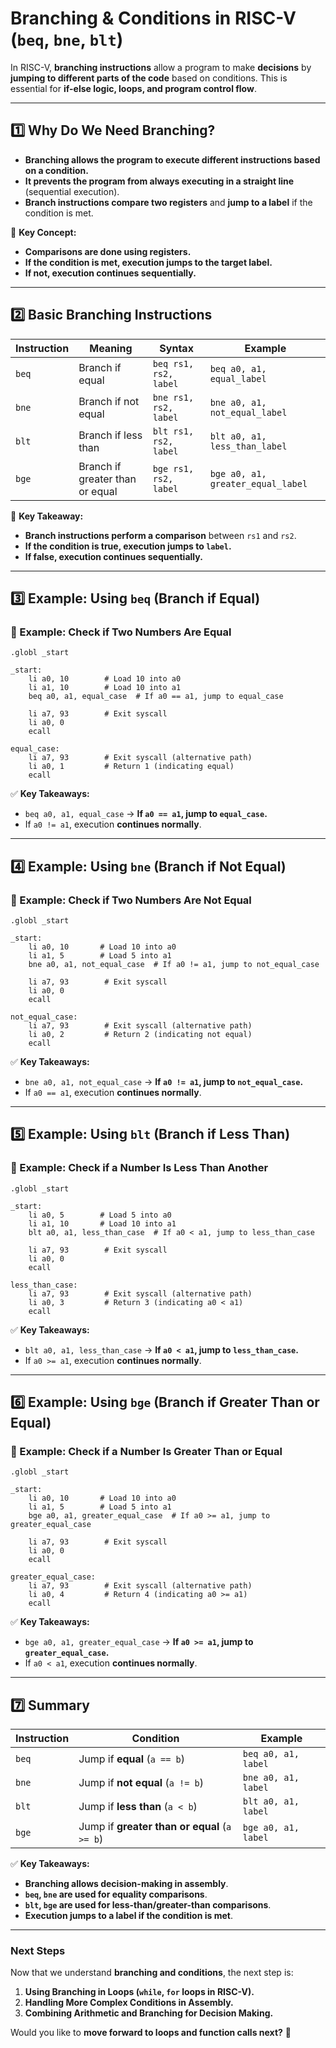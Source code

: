 # **Branching & Conditions in RISC-V (`beq`, `bne`, `blt`)**

In RISC-V, **branching instructions** allow a program to make **decisions** by **jumping to different parts of the code** based on conditions. This is essential for **if-else logic, loops, and program control flow**.

---

## **1️⃣ Why Do We Need Branching?**

- **Branching allows the program to execute different instructions based on a condition.**
- **It prevents the program from always executing in a straight line** (sequential execution).
- **Branch instructions compare two registers** and **jump to a label** if the condition is met.

📌 **Key Concept:**

- **Comparisons are done using registers.**
- **If the condition is met, execution jumps to the target label.**
- **If not, execution continues sequentially.**

---

## **2️⃣ Basic Branching Instructions**

|**Instruction**|**Meaning**|**Syntax**|**Example**|
|---|---|---|---|
|`beq`|Branch if equal|`beq rs1, rs2, label`|`beq a0, a1, equal_label`|
|`bne`|Branch if not equal|`bne rs1, rs2, label`|`bne a0, a1, not_equal_label`|
|`blt`|Branch if less than|`blt rs1, rs2, label`|`blt a0, a1, less_than_label`|
|`bge`|Branch if greater than or equal|`bge rs1, rs2, label`|`bge a0, a1, greater_equal_label`|

📌 **Key Takeaway:**

- **Branch instructions perform a comparison** between `rs1` and `rs2`.
- **If the condition is true, execution jumps to `label`.**
- **If false, execution continues sequentially.**

---

## **3️⃣ Example: Using `beq` (Branch if Equal)**

### **🔹 Example: Check if Two Numbers Are Equal**

```assembly
.globl _start

_start:
    li a0, 10        # Load 10 into a0
    li a1, 10        # Load 10 into a1
    beq a0, a1, equal_case  # If a0 == a1, jump to equal_case

    li a7, 93        # Exit syscall
    li a0, 0
    ecall

equal_case:
    li a7, 93        # Exit syscall (alternative path)
    li a0, 1         # Return 1 (indicating equal)
    ecall
```

✅ **Key Takeaways:**

- `beq a0, a1, equal_case` → **If `a0 == a1`, jump to `equal_case`.**
- If `a0 != a1`, execution **continues normally**.

---

## **4️⃣ Example: Using `bne` (Branch if Not Equal)**

### **🔹 Example: Check if Two Numbers Are Not Equal**

```assembly
.globl _start

_start:
    li a0, 10       # Load 10 into a0
    li a1, 5        # Load 5 into a1
    bne a0, a1, not_equal_case  # If a0 != a1, jump to not_equal_case

    li a7, 93        # Exit syscall
    li a0, 0
    ecall

not_equal_case:
    li a7, 93        # Exit syscall (alternative path)
    li a0, 2         # Return 2 (indicating not equal)
    ecall
```

✅ **Key Takeaways:**

- `bne a0, a1, not_equal_case` → **If `a0 != a1`, jump to `not_equal_case`.**
- If `a0 == a1`, execution **continues normally**.

---

## **5️⃣ Example: Using `blt` (Branch if Less Than)**

### **🔹 Example: Check if a Number Is Less Than Another**

```assembly
.globl _start

_start:
    li a0, 5        # Load 5 into a0
    li a1, 10       # Load 10 into a1
    blt a0, a1, less_than_case  # If a0 < a1, jump to less_than_case

    li a7, 93        # Exit syscall
    li a0, 0
    ecall

less_than_case:
    li a7, 93        # Exit syscall (alternative path)
    li a0, 3         # Return 3 (indicating a0 < a1)
    ecall
```

✅ **Key Takeaways:**

- `blt a0, a1, less_than_case` → **If `a0 < a1`, jump to `less_than_case`.**
- If `a0 >= a1`, execution **continues normally**.

---

## **6️⃣ Example: Using `bge` (Branch if Greater Than or Equal)**

### **🔹 Example: Check if a Number Is Greater Than or Equal**

```assembly
.globl _start

_start:
    li a0, 10       # Load 10 into a0
    li a1, 5        # Load 5 into a1
    bge a0, a1, greater_equal_case  # If a0 >= a1, jump to greater_equal_case

    li a7, 93        # Exit syscall
    li a0, 0
    ecall

greater_equal_case:
    li a7, 93        # Exit syscall (alternative path)
    li a0, 4         # Return 4 (indicating a0 >= a1)
    ecall
```

✅ **Key Takeaways:**

- `bge a0, a1, greater_equal_case` → **If `a0 >= a1`, jump to `greater_equal_case`.**
- If `a0 < a1`, execution **continues normally**.

---

## **7️⃣ Summary**

|**Instruction**|**Condition**|**Example**|
|---|---|---|
|`beq`|Jump if **equal** (`a == b`)|`beq a0, a1, label`|
|`bne`|Jump if **not equal** (`a != b`)|`bne a0, a1, label`|
|`blt`|Jump if **less than** (`a < b`)|`blt a0, a1, label`|
|`bge`|Jump if **greater than or equal** (`a >= b`)|`bge a0, a1, label`|

✅ **Key Takeaways:**

- **Branching allows decision-making in assembly**.
- **`beq`, `bne` are used for equality comparisons**.
- **`blt`, `bge` are used for less-than/greater-than comparisons**.
- **Execution jumps to a label if the condition is met**.

---

### **Next Steps**

Now that we understand **branching and conditions**, the next step is:

1. **Using Branching in Loops (`while`, `for` loops in RISC-V).**
2. **Handling More Complex Conditions in Assembly.**
3. **Combining Arithmetic and Branching for Decision Making.**

Would you like to **move forward to loops and function calls next?** 🚀